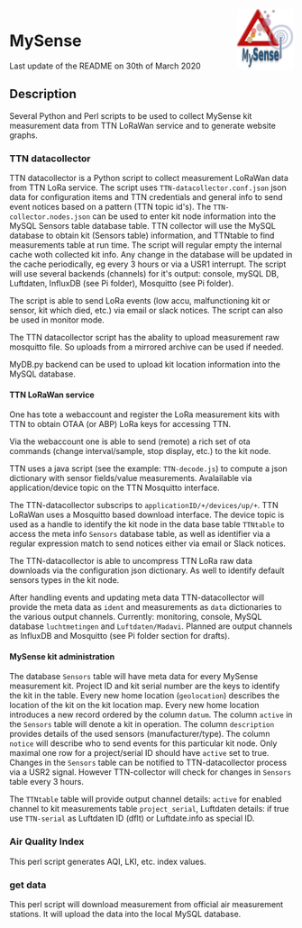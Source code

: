 <img src="RPi/images/MySense-logo.png" align=right width=100>

# MySense
Last update of the README on 30th of March 2020

## Description
Several Python and Perl scripts to be used to collect MySense kit measurement data from TTN LoRaWan service and to generate website graphs.

### TTN datacollector
TTN datacollector is a Python script to collect measurement LoRaWan data from TTN LoRa service.
The script uses `TTN-datacollector.conf.json` json data for configuration items and TTN credentials and general info to send event notices based on a pattern (TTN topic id's).
The `TTN-collector.nodes.json` can be used to enter kit node information into the MySQL Sensors table database table.
TTN collector will use the MySQL database to obtain kit (Sensors table) information, and TTNtable to find measurements table at run time. The script will regular empty the internal cache woth collected kit info. 
Any change in the database will be updated in the  cache periodically, eg every 3 hours or via a USR1 interrupt.
The script will use several backends (channels) for it's output: console, mySQL DB, Luftdaten, InfluxDB (see Pi folder), Mosquitto (see Pi folder).

The script is able to send LoRa events (low accu, malfunctioning kit or sensor, kit which died, etc.) via email or slack notices.
The script can also be used in monitor mode.

The TTN datacollector script has the abality to upload measurement raw mosquitto file. So uploads from a mirrored archive can be used if needed.

MyDB.py backend can be used to upload kit location information into the MySQL database.

#### TTN LoRaWan service
One has tote a webaccount and register the LoRa measurement kits with TTN to obtain OTAA (or ABP) LoRa keys for accessing TTN.

Via the webaccount one is able to send (remote) a rich set of ota commands (change interval/sample, stop display, etc.)  to the kit node.

TTN uses a java script (see the example: `TTN-decode.js`) to compute a json dictionary with sensor fields/value measurements. Avalailable via application/device topic on the TTN Mosquitto interface.

The TTN-datacollector subscrips to `applicationID/+/devices/up/+`.
TTN LoRaWan uses a Mosquitto based download interface. The device topic is used as a handle to identify the kit node in the data base table `TTNtable` to access the meta info `Sensors` database table, as well as identifier via a regular expression match to send notices either via email or Slack notices.

The TTN-datacollector is able to uncompress TTN LoRa raw data downloads via the configuration json dictionary. As well to identify default sensors types in the kit node.

After handling events and updating meta data TTN-datacollector will provide the meta data as `ident` and measurements as `data` dictionaries to the various output channels.
Currently: monitoring, console, MySQL database `luchtmetingen` and `Luftdaten/Madavi`. Planned are output channels as InfluxDB and Mosquitto (see Pi folder section for drafts).

#### MySense kit administration
The database `Sensors` table will have meta data for every MySense measurement kit. Project ID and kit serial number are the keys to identify the kit in the table.
Every new home location (`geolocation`) describes the location of the kit on the kit location map.
Every new home location introduces a new record ordered by the column `datum`.
The column `active` in the `Sensors` table will denote a kit in operation.
The column `description` provides details of the used sensors (manufacturer/type).
The column `notice` will describe who to send events for this particular kit node.
Only maximal one row for a project/serial ID should have `active` set to true.
 Changes in the `Sensors` table can be notified to TTN-datacollector process via a USR2 signal. However TTN-collector will check for changes in `Sensors` table every 3 hours.

The `TTNtable` table will provide output channel details: `active` for enabled channel to kit measurements table `project_serial`, Luftdaten details: if true use `TTN-serial` as Luftdaten ID (dflt) or Luftdate.info as special ID.

### Air Quality Index
This perl script generates AQI, LKI, etc. index values.

### get data
This perl script will download measurement from official air measurement stations. It will upload the data into the local MySQL database.
